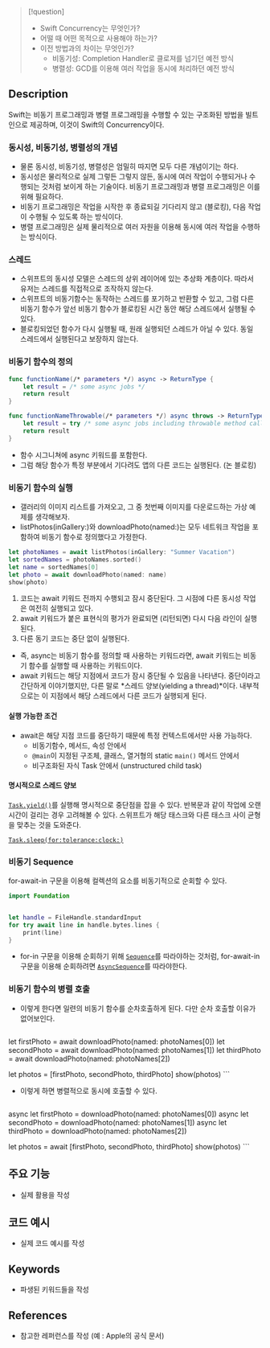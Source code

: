 >[!question]
>- Swift Concurrency는 무엇인가?
>- 어떨 때 어떤 목적으로 사용해야 하는가?
>- 이전 방법과의 차이는 무엇인가?
>    - 비동기성: Completion Handler로 클로져를 넘기던 예전 방식
>    - 병렬성: GCD를 이용해 여러 작업을 동시에 처리하던 예전 방식

## Description
Swift는 비동기 프로그래밍과 병렬 프로그래밍을 수행할 수 있는 구조화된 방법을 빌트인으로 제공하며, 이것이 Swift의 Concurrency이다.

### 동시성, 비동기성, 병렬성의 개념

- 물론 동시성, 비동기성, 병렬성은 엄밀히 따지면 모두 다른 개념이기는 하다.
- 동시성은 물리적으로 실제 그렇든 그렇지 않든, 동시에 여러 작업이 수행되거나 수행되는 것처럼 보이게 하는 기술이다. 비동기 프로그래밍과 병렬 프로그래밍은 이를 위해 필요하다.
- 비동기 프로그래밍은 작업을 시작한 후 종료되길 기다리지 않고 (블로킹), 다음 작업이 수행될 수 있도록 하는 방식이다.
- 병렬 프로그래밍은 실제 물리적으로 여러 자원을 이용해 동시에 여러 작업을 수행하는 방식이다.

### 스레드

- 스위프트의 동시성 모델은 스레드의 상위 레이어에 있는 추상화 계층이다. 따라서 유저는 스레드를 직접적으로 조작하지 않는다.
- 스위프트의 비동기함수는 동작하는 스레드를 포기하고 반환할 수 있고, 그럼 다른 비동기 함수가 앞선 비동기 함수가 블로킹된 시간 동안 해당 스레드에서 실행될 수 있다.
- 블로킹되었던 함수가 다시 실행될 때, 원래 실행되던 스레드가 아닐 수 있다. 동일 스레드에서 실행된다고 보장하지 않는다.

### 비동기 함수의 정의

```swift
func functionName(/* parameters */) async -> ReturnType {
	let result = /* some async jobs */
	return result
}

func functionNameThrowable(/* parameters */) async throws -> ReturnType {
	let result = try /* some async jobs including throwable method calls */
	return result
}
```

- 함수 시그니쳐에 async 키워드를 포함한다.
- 그럼 해당 함수가 특정 부분에서 기다려도 앱의 다른 코드는 실행된다. (논 블로킹)

### 비동기 함수의 실행

- 갤러리의 이미지 리스트를 가져오고, 그 중 첫번째 이미지를 다운로드하는 가상 예제를 생각해보자.
- listPhotos(inGallery:)와 downloadPhoto(named:)는 모두 네트워크 작업을 포함하여 비동기 함수로 정의했다고 가정한다.

```swift
let photoNames = await listPhotos(inGallery: "Summer Vacation")
let sortedNames = photoNames.sorted()
let name = sortedNames[0]
let photo = await downloadPhoto(named: name)
show(photo)
```

1. 코드는 await 키워드 전까지 수행되고 잠시 중단된다. 그 시점에 다른 동시성 작업은 여전히 실행되고 있다.
2. await 키워드가 붙은 표현식의 평가가 완료되면 (리턴되면) 다시 다음 라인이 실행된다.
3. 다른 동기 코드는 중단 없이 실행된다.

- 즉, async는 비동기 함수를 정의할 때 사용하는 키워드라면, await 키워드는 비동기 함수를 실행할 때 사용하는 키워드이다.
- await 키워드는 해당 지점에서 코드가 잠시 중단될 수 있음을 나타낸다. 중단이라고 간단하게 이야기했지만, 다른 말로 *스레드 양보(yielding a thread)*이다. 내부적으로는 이 지점에서 해당 스레드에서 다른 코드가 실행되게 된다.

#### 실행 가능한 조건

- await은 해당 지점 코드를 중단하기 때문에 특정 컨텍스트에서만 사용 가능하다.
	- 비동기함수, 메서드, 속성 안에서
	- `@main`이 지정된 구조체, 클래스, 열거형의 static `main()` 메서드 안에서
	- 비구조화된 자식 Task 안에서 (unstructured child task)

#### 명시적으로 스레드 양보

[`Task.yield()`](https://developer.apple.com/documentation/swift/task/3814840-yield)를 실행해 명시적으로 중단점을 잡을 수 있다. 반복문과 같이 작업에 오랜 시간이 걸리는 경우 고려해볼 수 있다. 스위프트가 해당 태스크와 다른 태스크 사이 균형을 맞추는 것을 도와준다.

[`Task.sleep(for:tolerance:clock:)`](https://developer.apple.com/documentation/swift/task/sleep\(for:tolerance:clock:\)) 

### 비동기 Sequence

for-await-in 구문을 이용해 컬렉션의 요소를 비동기적으로 순회할 수 있다.

```swift
import Foundation


let handle = FileHandle.standardInput
for try await line in handle.bytes.lines {
    print(line)
}
```

- for-in 구문을 이용해 순회하기 위해 [`Sequence`](https://developer.apple.com/documentation/swift/sequence)를 따라야하는 것처럼, for-await-in 구문을 이용해 순회하려면 [`AsyncSequence`](https://developer.apple.com/documentation/swift/asyncsequence)를 따라야한다.

### 비동기 함수의 병렬 호출

- 이렇게 한다면 일련의 비동기 함수를 순차호출하게 된다. 다만 순차 호출할 이유가 없어보인다.
	```swift
let firstPhoto = await downloadPhoto(named: photoNames[0])
let secondPhoto = await downloadPhoto(named: photoNames[1])
let thirdPhoto = await downloadPhoto(named: photoNames[2])


let photos = [firstPhoto, secondPhoto, thirdPhoto]
show(photos)
	```
- 이렇게 하면 병렬적으로 동시에 호출할 수 있다.
	```swift
async let firstPhoto = downloadPhoto(named: photoNames[0])
async let secondPhoto = downloadPhoto(named: photoNames[1])
async let thirdPhoto = downloadPhoto(named: photoNames[2])


let photos = await [firstPhoto, secondPhoto, thirdPhoto]
show(photos)
    ```

## 주요 기능
+ 실제 활용을 작성

## 코드 예시
+ 실제 코드 예시를 작성

## Keywords
+ 파생된 키워드들을 작성

## References
- 참고한 레퍼런스를 작성 (예 : Apple의 공식 문서)
